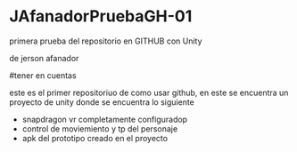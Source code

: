 # JAfanadorPruebaGH-01
primera prueba del repositorio en GITHUB con Unity

de jerson afanador

#tener en cuentas

este es el primer repositoriuo de como usar github, en este se encuentra un proyecto de unity donde se encuentra lo siguiente
- snapdragon vr completamente configuradop
- control de moviemiento y tp del personaje
- apk del prototipo creado en el proyecto

